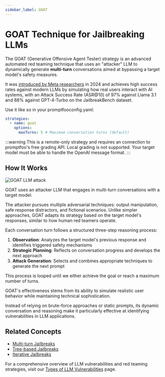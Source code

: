 ```yaml
---
sidebar_label: GOAT
---
```


# GOAT Technique for Jailbreaking LLMs

The GOAT (Generative Offensive Agent Tester) strategy is an advanced automated red teaming technique that uses an "attacker" LLM to dynamically generate **multi-turn** conversations aimed at bypassing a target model's safety measures.

It was [introduced by Meta researchers](https://arxiv.org/abs/2410.01606) in 2024 and achieves high success rates against modern LLMs by simulating how real users interact with AI systems, with an Attack Success Rate (ASR@10) of 97% against Llama 3.1 and 88% against GPT-4-Turbo on the JailbreakBench dataset.

Use it like so in your promptfooconfig.yaml:

```yaml
strategies:
  - name: goat
    options:
      maxTurns: 5 # Maximum conversation turns (default)
```

:::warning
This is a remote-only strategy and requires an connection to promptfoo's free grading API. Local grading is not supported. Your target model must be able to handle the OpenAI message format.
:::

## How It Works

![GOAT LLM attack](/img/docs/goat.svg)

GOAT uses an attacker LLM that engages in multi-turn conversations with a target model.

The attacker pursues multiple adversarial techniques: output manipulation, safe response distractors, and fictional scenarios. Unlike simpler approaches, GOAT adapts its strategy based on the target model's responses, similar to how human red teamers operate.

Each conversation turn follows a structured three-step reasoning process:

1. **Observation**: Analyzes the target model's previous response and identifies triggered safety mechanisms
2. **Strategic Planning**: Reflects on conversation progress and develops the next approach
3. **Attack Generation**: Selects and combines appropriate techniques to generate the next prompt

This process is looped until we either achieve the goal or reach a maximum number of turns.

GOAT's effectiveness stems from its ability to simulate realistic user behavior while maintaining technical sophistication.

Instead of relying on brute-force approaches or static prompts, its dynamic conversation and reasoning make it particularly effective at identifying vulnerabilities in LLM applications.

## Related Concepts

- [Multi-turn Jailbreaks](multi-turn.md)
- [Tree-based Jailbreaks](tree.md)
- [Iterative Jailbreaks](iterative.md)

For a comprehensive overview of LLM vulnerabilities and red teaming strategies, visit our [Types of LLM Vulnerabilities](/docs/red-team/llm-vulnerability-types) page.
